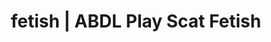 ---
categories:
- NSFW Art
- AI Erotica
- Inclusive Desire
- Alt Romance
- Tattooed Beauties
image: /assets/images/1747713862543.webp
layout: post
schema:
  description: Premium adult content featuring ABDL Play, Scat Fetish. High-quality
    artwork with erotic themes.
  keywords:
  - ABDL Play
  - Mindful Kink
  - Scat Fetish
  - Alt Romance
  - Real Couples
  - Immersive Erotica
  - Vintage Boudoir
  name: 1747713862543 | ABDL Play Scat Fetish
  type: VisualArtwork
seo:
  description: Featured content with sensual Scat Fetish, ABDL Play. HD images available.
  keywords: Scat Fetish, ABDL Play
  og_image: /assets/images/1747713862543.webp
  schema_type: VisualArtwork
tags:
- '#fetish'
- ABDL Play
- Scat Fetish
title: fetish | ABDL Play Scat Fetish
---